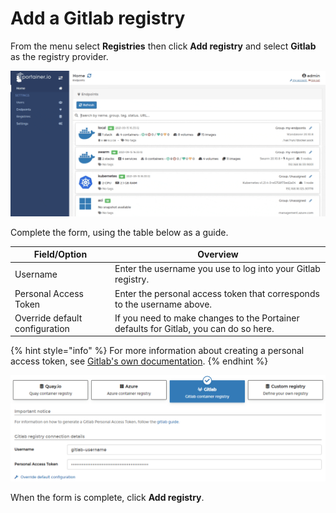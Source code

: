 # Add a Gitlab registry

From the menu select **Registries** then click **Add registry** and select **Gitlab** as the registry provider.

![](../../../.gitbook/assets/registries-add-gitlab-1.gif)

Complete the form, using the table below as a guide.

| Field/Option                   | Overview                                                                              |
| ------------------------------ | ------------------------------------------------------------------------------------- |
| Username                       | Enter the username you use to log into your Gitlab registry.                          |
| Personal Access Token          | Enter the personal access token that corresponds to the username above.               |
| Override default configuration | If you need to make changes to the Portainer defaults for Gitlab, you can do so here. |

{% hint style="info" %}
For more information about creating a personal access token, see [Gitlab's own documentation](https://docs.gitlab.com/ee/user/profile/personal\_access\_tokens.html).
{% endhint %}

![](../../../.gitbook/assets/registries-add-gitlab-2.png)

When the form is complete, click **Add registry**.
